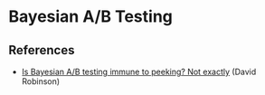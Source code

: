 # Bayesian A/B Testing

## References

* [Is Bayesian A/B testing immune to peeking? Not exactly](http://varianceexplained.org/r/bayesian-ab-testing/) (David Robinson)
